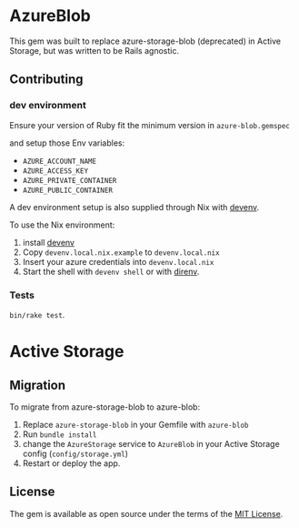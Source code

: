 # AzureBlob

This gem was built to replace azure-storage-blob (deprecated) in Active Storage, but was written to be Rails agnostic.

## Contributing

### dev environment

Ensure your version of Ruby fit the minimum version in `azure-blob.gemspec`

and setup those Env variables:

- `AZURE_ACCOUNT_NAME`
- `AZURE_ACCESS_KEY`
- `AZURE_PRIVATE_CONTAINER`
- `AZURE_PUBLIC_CONTAINER`


A dev environment setup is also supplied through Nix with [devenv](https://devenv.sh/).

To use the Nix environment:
1. install [devenv](https://devenv.sh/)
2. Copy `devenv.local.nix.example` to `devenv.local.nix`
3. Insert your azure credentials into `devenv.local.nix`
4. Start the shell with `devenv shell` or with [direnv](https://direnv.net/).

### Tests

`bin/rake test`.

# Active Storage

## Migration
To migrate from azure-storage-blob to azure-blob:

1. Replace `azure-storage-blob` in your Gemfile with `azure-blob`
2. Run `bundle install`
3. change the `AzureStorage` service to `AzureBlob`  in your Active Storage config (`config/storage.yml`)
4. Restart or deploy the app.

## License

The gem is available as open source under the terms of the [MIT License](https://opensource.org/licenses/MIT).
